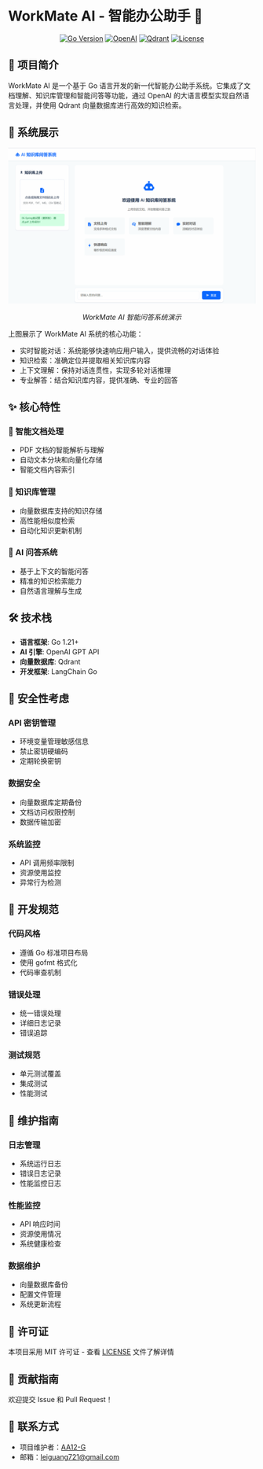 # WorkMate AI - 智能办公助手 🤖

<div align="center">

[![Go Version](https://img.shields.io/badge/Go-1.21%2B-blue)](https://go.dev/)
[![OpenAI](https://img.shields.io/badge/OpenAI-GPT--4-green)](https://openai.com/)
[![Qdrant](https://img.shields.io/badge/Qdrant-1.7.0-orange)](https://qdrant.tech/)
[![License](https://img.shields.io/badge/License-MIT-yellow.svg)](LICENSE)

</div>

## 📖 项目简介

WorkMate AI 是一个基于 Go 语言开发的新一代智能办公助手系统。它集成了文档理解、知识库管理和智能问答等功能，通过 OpenAI 的大语言模型实现自然语言处理，并使用 Qdrant 向量数据库进行高效的知识检索。

## 🎥 系统展示

<div align="center">
  <img src="./doc/ai.gif" alt="WorkMate AI 演示" width="800px">
  
  *WorkMate AI 智能问答系统演示*
</div>

上图展示了 WorkMate AI 系统的核心功能：
- 实时智能对话：系统能够快速响应用户输入，提供流畅的对话体验
- 知识检索：准确定位并提取相关知识库内容
- 上下文理解：保持对话连贯性，实现多轮对话推理
- 专业解答：结合知识库内容，提供准确、专业的回答

## ✨ 核心特性

### 🔹 智能文档处理
- PDF 文档的智能解析与理解
- 自动文本分块和向量化存储
- 智能文档内容索引

### 🔹 知识库管理
- 向量数据库支持的知识存储
- 高性能相似度检索
- 自动化知识更新机制

### 🔹 AI 问答系统
- 基于上下文的智能问答
- 精准的知识检索能力
- 自然语言理解与生成

## 🛠️ 技术栈

- **语言框架**: Go 1.21+
- **AI 引擎**: OpenAI GPT API
- **向量数据库**: Qdrant
- **开发框架**: LangChain Go

## 📁 安全性考虑

### API 密钥管理
- 环境变量管理敏感信息
- 禁止密钥硬编码
- 定期轮换密钥

### 数据安全
- 向量数据库定期备份
- 文档访问权限控制
- 数据传输加密

### 系统监控
- API 调用频率限制
- 资源使用监控
- 异常行为检测

## 📝 开发规范

### 代码风格
- 遵循 Go 标准项目布局
- 使用 gofmt 格式化
- 代码审查机制

### 错误处理
- 统一错误处理
- 详细日志记录
- 错误追踪

### 测试规范
- 单元测试覆盖
- 集成测试
- 性能测试

## 🔧 维护指南

### 日志管理
- 系统运行日志
- 错误日志记录
- 性能监控日志

### 性能监控
- API 响应时间
- 资源使用情况
- 系统健康检查

### 数据维护
- 向量数据库备份
- 配置文件管理
- 系统更新流程

## 📄 许可证

本项目采用 MIT 许可证 - 查看 [LICENSE](LICENSE) 文件了解详情

## 🤝 贡献指南

欢迎提交 Issue 和 Pull Request！

## 📮 联系方式

- 项目维护者：[AA12-G](https://github.com/AA12-G)
- 邮箱：leiguang721@gmail.com